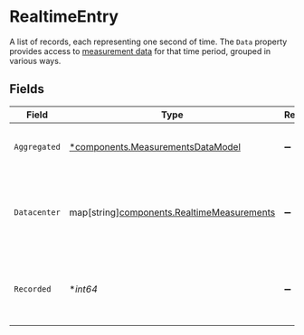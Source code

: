 # RealtimeEntry

A list of records, each representing one second of time. The `Data` property provides access to [measurement data](#measurements-data-model) for that time period, grouped in various ways.


## Fields

| Field                                                                                                                                  | Type                                                                                                                                   | Required                                                                                                                               | Description                                                                                                                            | Example                                                                                                                                |
| -------------------------------------------------------------------------------------------------------------------------------------- | -------------------------------------------------------------------------------------------------------------------------------------- | -------------------------------------------------------------------------------------------------------------------------------------- | -------------------------------------------------------------------------------------------------------------------------------------- | -------------------------------------------------------------------------------------------------------------------------------------- |
| `Aggregated`                                                                                                                           | [*components.MeasurementsDataModel](../../models/components/measurementsdatamodel.md)                                                  | :heavy_minus_sign:                                                                                                                     | Aggregates [measurements](#measurements-data-model) across all Fastly POPs.                                                            |                                                                                                                                        |
| `Datacenter`                                                                                                                           | map[string][components.RealtimeMeasurements](../../models/components/realtimemeasurements.md)                                          | :heavy_minus_sign:                                                                                                                     | Groups [measurements](#measurements-data-model) by POP. See the [POPs API](/reference/api/utils/pops/) for details of POP identifiers. |                                                                                                                                        |
| `Recorded`                                                                                                                             | **int64*                                                                                                                               | :heavy_minus_sign:                                                                                                                     | The Unix timestamp at which this record's data was generated.                                                                          | 1608560817                                                                                                                             |